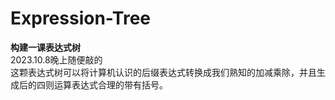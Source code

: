 # Expression-Tree
**构建一课表达式树**\
2023.10.8晚上随便敲的\
这颗表达式树可以将计算机认识的后缀表达式转换成我们熟知的加减乘除，并且生成后的四则运算表达式合理的带有括号。
